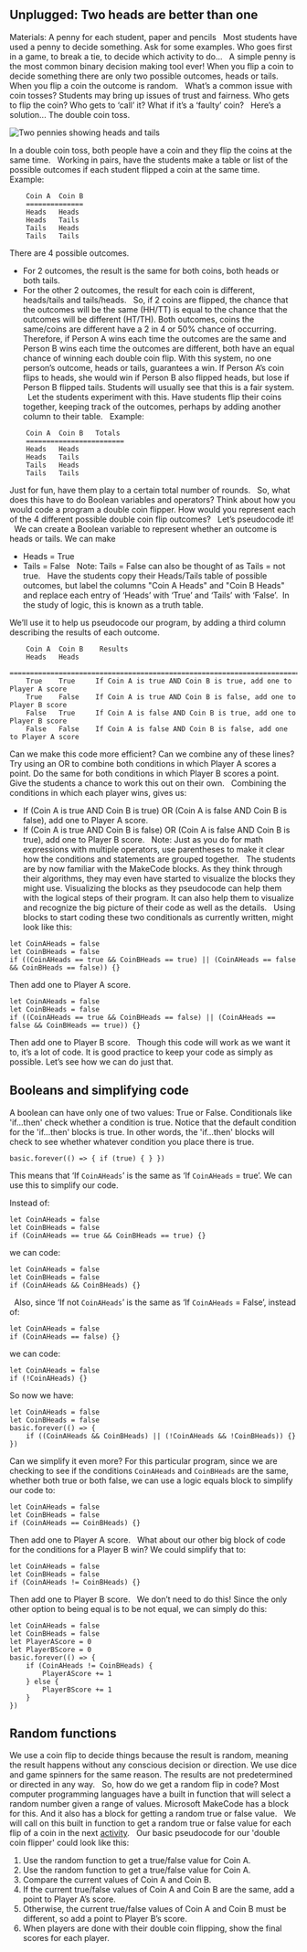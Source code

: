 ## Unplugged: Two heads are better than one

Materials: A penny for each student, paper and pencils
 
Most students have used a penny to decide something. Ask for some examples.
Who goes first in a game, to break a tie, to decide which activity to do...
 
A simple penny is the most common binary decision making tool ever!
When you flip a coin to decide something there are only two possible outcomes, heads or tails.
When you flip a coin the outcome is random.
 
What’s a common issue with coin tosses? Students may bring up issues of trust and fairness. Who gets to flip the coin? Who gets to ‘call’ it? What if it’s a ‘faulty’ coin?
 
Here’s a solution... The double coin toss.

![Two pennies showing heads and tails](/static/courses/csintro/booleans/pennies.png)

In a double coin toss, both people have a coin and they flip the coins at the same time.
 
Working in pairs, have the students make a table or list of the possible outcomes if each student flipped a coin at the same time.
 
Example:
```
    Coin A  Coin B
    ==============
    Heads   Heads
    Heads   Tails
    Tails   Heads
    Tails   Tails
```

There are 4 possible outcomes. 
* For 2 outcomes, the result is the same for both coins, both heads or both tails. 
* For the other 2 outcomes, the result for each coin is different, heads/tails and tails/heads.
 
So, if 2 coins are flipped, the chance that the outcomes will be the same (HH/TT) is equal to the chance that the outcomes will be different (HT/TH).  Both outcomes, coins the same/coins are different have a 2 in 4 or 50% chance of occurring.
 
Therefore, if Person A wins each time the outcomes are the same and Person B wins each time the outcomes are different, both have an equal chance of winning each double coin flip.  With this system, no one person’s outcome, heads or tails, guarantees a win.  If Person A’s coin flips to heads, she would win if Person B also flipped heads, but lose if Person B flipped tails. Students will usually see that this is a fair system.
 
Let the students experiment with this. 
Have students flip their coins together, keeping track of the outcomes, perhaps by adding another column to their table.
 
Example:
```
    Coin A  Coin B   Totals
    ========================
    Heads   Heads	 
    Heads   Tails	 
    Tails   Heads	 
    Tails   Tails	 
```

Just for fun, have them play to a certain total number of rounds. 
 
So, what does this have to do Boolean variables and operators?
Think about how you would code a program a double coin flipper.
How would you represent each of the 4 different possible double coin flip outcomes?
 
Let’s pseudocode it!
 
We can create a Boolean variable to represent whether an outcome is heads or tails.
We can make 
*  Heads = True 
* Tails = False
 
Note: Tails = False can also be thought of as Tails = not true.
 
Have the students copy their Heads/Tails table of possible outcomes, but label the columns "Coin A Heads" and "Coin B Heads" and replace each entry of ‘Heads’ with ‘True’ and ‘Tails’ with ‘False’.  In the study of logic, this is known as a truth table.

We’ll use it to help us pseudocode our program, by adding a third column describing the results of each outcome.

``` 
    Coin A  Coin B    Results
    Heads   Heads   
    ==================================================================================
    True    True     If Coin A is true AND Coin B is true, add one to Player A score
    True    False    If Coin A is true AND Coin B is false, add one to Player B score
    False   True     If Coin A is false AND Coin B is true, add one to Player B score
    False   False    If Coin A is false AND Coin B is false, add one to Player A score
```

Can we make this code more efficient? Can we combine any of these lines?
Try using an OR to combine both conditions in which Player A scores a point.
Do the same for both conditions in which Player B scores a point.
 
Give the students a chance to work this out on their own.
 
Combining the conditions in which each player wins, gives us:
* If (Coin A is true AND Coin B is true) OR (Coin A is false AND Coin B is false), add one to Player A score.
* If (Coin A is true AND Coin B is false) OR (Coin A is false AND Coin B is true), add one to Player B score.
 
Note:  Just as you do for math expressions with multiple operators, use parentheses to make it clear how the conditions and statements are grouped together.
 
The students are by now familiar with the MakeCode blocks. As they think through their algorithms, they may even have started to visualize the blocks they might use.  Visualizing the blocks as they pseudocode can help them with the logical steps of their program.  It can also help them to visualize and recognize the big picture of their code as well as the details.
 
Using blocks to start coding these two conditionals as currently written, might look like this:
```block
let CoinAHeads = false
let CoinBHeads = false
if ((CoinAHeads == true && CoinBHeads == true) || (CoinAHeads == false && CoinBHeads == false)) {}
```
Then add one to Player A score.
 
```block
let CoinAHeads = false
let CoinBHeads = false
if ((CoinAHeads == true && CoinBHeads == false) || (CoinAHeads == false && CoinBHeads == true)) {}
```
Then add one to Player B score.
 
Though this code will work as we want it to, it’s a lot of code. It is good practice to keep your code as simply as possible. Let’s see how we can do just that.
 
## Booleans and simplifying code

A boolean can have only one of two values: True or False. Conditionals like 'if...then' check whether a condition is true. Notice that the default condition for the 'if...then' blocks is true. In other words, the 'if...then' blocks will check to see whether whatever condition you place there is true.
```block
basic.forever(() => { if (true) { } })
```

This means that ‘If `CoinAHeads`’ is the same as ‘If `CoinAHeads` = true’. We can use this to simplify our code.

Instead of:

```block
let CoinAHeads = false
let CoinBHeads = false
if (CoinAHeads == true && CoinBHeads == true) {}
```

we can code:

```block
let CoinAHeads = false
let CoinBHeads = false
if (CoinAHeads && CoinBHeads) {}
```
 
Also, since ‘If not `CoinAHeads`’ is the same as ‘If `CoinAHeads` = False’,
instead of:

```block
let CoinAHeads = false
if (CoinAHeads == false) {}
```
we can code:
```block
let CoinAHeads = false
if (!CoinAHeads) {}
```

So now we have:

```block
let CoinAHeads = false
let CoinBHeads = false
basic.forever(() => {
    if ((CoinAHeads && CoinBHeads) || (!CoinAHeads && !CoinBHeads)) {}
})
```
Can we simplify it even more?
For this particular program, since we are checking to see if the conditions `CoinAHeads` and `CoinBHeads` are the same, whether both true or both false, we can use a logic equals block to simplify our code to:

```block
let CoinAHeads = false
let CoinBHeads = false
if (CoinAHeads == CoinBHeads) {}
```

Then add one to Player A score.
 
What about our other big block of code for the conditions for a Player B win?
We could simplify that to:
```block
let CoinAHeads = false
let CoinBHeads = false
if (CoinAHeads != CoinBHeads) {}
```
Then add one to Player B score.
 
We don’t need to do this! Since the only other option to being equal is to be not equal, we can simply do this:

```block
let CoinAHeads = false
let CoinBHeads = false
let PlayerAScore = 0
let PlayerBScore = 0
basic.forever(() => {
    if (CoinAHeads != CoinBHeads) {
        PlayerAScore += 1
    } else {
        PlayerBScore += 1
    }
})
```

## Random functions

We use a coin flip to decide things because the result is random, meaning the result happens without any conscious decision or direction. We use dice and game spinners for the same reason. The results are not predetermined or directed in any way.
 
So, how do we get a random flip in code? Most computer programming languages have a built in function that will select a random number given a range of values. Microsoft MakeCode has a block for this.  And it also has a block for getting a random true or false value.
 
We will call on this built in function to get a random true or false value for each flip of a coin in the next [activity](/courses/csintro/booleans/activity).
 
Our basic pseudocode for our 'double coin flipper' could look like this:

1. Use the random function to get a true/false value for Coin A.
2. Use the random function to get a true/false value for Coin A.
3. Compare the current values of Coin A and Coin B.
4. If the current true/false values of Coin A and Coin B are the same, add a point to Player A’s score.
5. Otherwise, the current true/false values of Coin A and Coin B must be different, so add a point to Player B’s score.
6. When players are done with their double coin flipping, show the final scores for each player.

